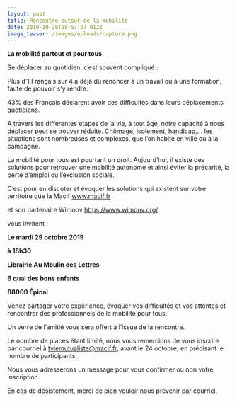 ```yaml
---
layout: post
title: Rencontre autour de la mobilité
date: 2019-10-20T09:57:07.012Z
image_teaser: /images/uploads/capture.png
---
```

**La mobilité partout et pour tous**

Se déplacer au quotidien, c’est souvent compliqué :

 Plus d’1 Français sur 4 a déjà dû renoncer à un travail ou à une formation, faute de pouvoir s’y rendre.

 43% des Français déclarent avoir des difficultés dans leurs déplacements quotidiens.

A travers les différentes étapes de la vie, à tout âge, notre capacité à nous déplacer peut se trouver réduite. Chômage, isolement, handicap,… les situations sont nombreuses et complexes, que l’on habite en ville ou à la campagne.

La mobilité pour tous est pourtant un droit. Aujourd’hui, il existe des solutions pour retrouver une mobilité autonome et ainsi éviter la précarité, la perte d’emploi ou l’exclusion sociale.

C’est pour en discuter et évoquer les solutions qui existent sur votre territoire que la Macif  www.macif.fr 

et son partenaire Wimoov  https://www.wimoov.org/ 

vous invitent :

**Le mardi 29 octobre 2019**

**à 18h30**

**Librairie Au Moulin des Lettres**

**6 quai des bons enfants**

**88000 Épinal**

Venez partager votre expérience, évoquer vos difficultés et vos attentes et rencontrer des professionnels de la mobilité pour tous.

Un verre de l’amitié vous sera offert à l’issue de la rencontre.

Le nombre de places étant limité, nous vous remercions de vous inscrire par courriel à tviemutualiste@macif.fr, avant le 24 octobre, en précisant le nombre de participants.

Nous vous adresserons un message pour vous confirmer ou non votre inscription.

En cas de désistement, merci de bien vouloir nous prévenir par courriel.
